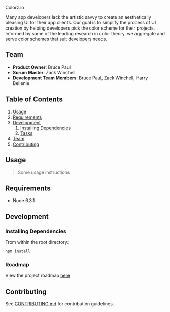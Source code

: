 Colorz.io

Many app developers lack the artistic savvy to create an aesthetically pleasing UI for their app clients. Our goal is to simplify the process of UI creation by helping developers pick the color scheme for their projects. Informed by some of the leading research in color theory, we aggregate and serve color schemes that suit developers needs.

## Team

  - __Product Owner__: Bruce Paul
  - __Scrum Master__: Zack Winchell
  - __Development Team Members__: Bruce Paul, Zack Winchell, Harry Bellenie

## Table of Contents

1. [Usage](#Usage)
1. [Requirements](#requirements)
1. [Development](#development)
    1. [Installing Dependencies](#installing-dependencies)
    1. [Tasks](#tasks)
1. [Team](#team)
1. [Contributing](#contributing)

## Usage

> Some usage instructions

## Requirements

- Node 6.3.1

## Development

### Installing Dependencies

From within the root directory:

```sh
npm install
```

### Roadmap

View the project roadmap [here](LINK_TO_PROJECT_ISSUES)


## Contributing

See [CONTRIBUTING.md](CONTRIBUTING.md) for contribution guidelines.
